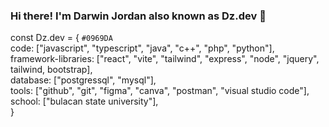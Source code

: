### Hi there! I'm Darwin Jordan also known as Dz.dev 👋 


const Dz.dev = { `#0969DA`\
code: ["javascript", "typescript", "java", "c++", "php", "python"],\
framework-libraries: ["react", "vite", "tailwind", "express", "node", "jquery", tailwind, bootstrap],\
database: ["postgressql", "mysql"],\
tools: ["github", "git", "figma", "canva", "postman", "visual studio code"],\
school: ["bulacan state university"],\
}



